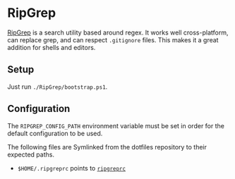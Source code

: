 # RipGrep

[RipGrep](https://github.com/BurntSushi/ripgrep/) is a search utility based around regex. It works well cross-platform, can replace grep, and can respect `.gitignore` files. This makes it a great addition for shells and editors.

## Setup

Just run `./RipGrep/bootstrap.ps1`.

## Configuration

The `RIPGREP_CONFIG_PATH` environment variable must be set in order for the default configuration to be used.

The following files are Symlinked from the dotfiles repository to their expected paths.

  - `$HOME/.ripgreprc` points to [`ripgreprc`](./ripgreprc)
